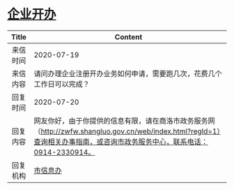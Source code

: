 # <a href="http://www.shangluo.gov.cn/zmhd/ldxxxx.jsp?urltype=leadermail.LeaderMailContentUrl&wbtreeid=1112&leadermailid=6209">企业开办</a>
|Title|Content|
|:---:|---|
|来信时间|2020-07-19|
|来信内容|请问办理企业注册开办业务如何申请，需要跑几次，花费几个工作日可以完成？|
|回复时间|2020-07-20|
|回复内容|网友你好，由于你提供的信息有限，请在商洛市政务服务网（http://zwfw.shangluo.gov.cn/web/index.html?regId=1）查询相关办事指南，或咨询市政务服务中心，联系电话：0914-2330914。|
|回复机构|<a href="../../categories/agencies/市信息办.md">市信息办</a>|